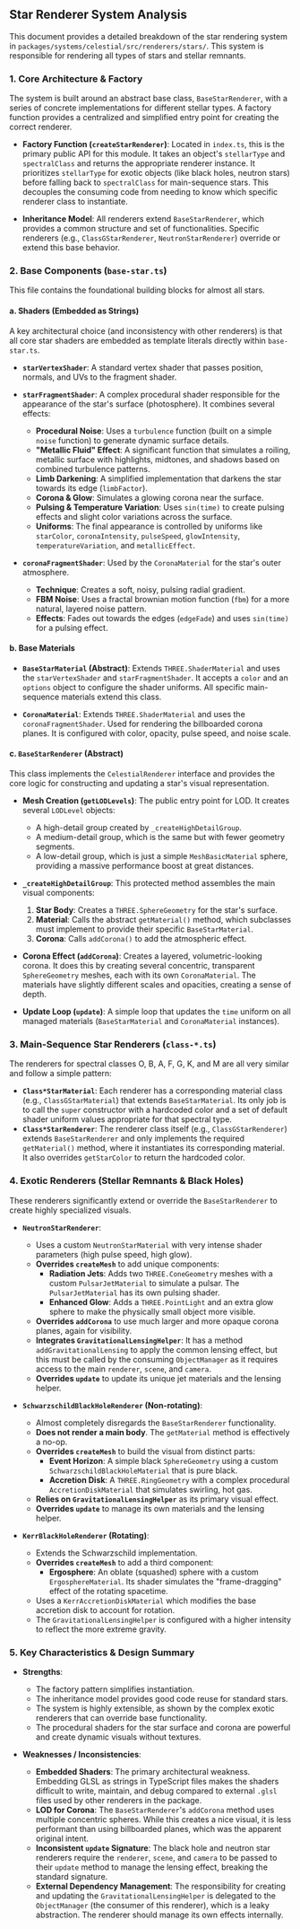 ## Star Renderer System Analysis

This document provides a detailed breakdown of the star rendering system in `packages/systems/celestial/src/renderers/stars/`. This system is responsible for rendering all types of stars and stellar remnants.

### 1. Core Architecture & Factory

The system is built around an abstract base class, `BaseStarRenderer`, with a series of concrete implementations for different stellar types. A factory function provides a centralized and simplified entry point for creating the correct renderer.

- **Factory Function (`createStarRenderer`)**: Located in `index.ts`, this is the primary public API for this module. It takes an object's `stellarType` and `spectralClass` and returns the appropriate renderer instance. It prioritizes `stellarType` for exotic objects (like black holes, neutron stars) before falling back to `spectralClass` for main-sequence stars. This decouples the consuming code from needing to know which specific renderer class to instantiate.

- **Inheritance Model**: All renderers extend `BaseStarRenderer`, which provides a common structure and set of functionalities. Specific renderers (e.g., `ClassGStarRenderer`, `NeutronStarRenderer`) override or extend this base behavior.

### 2. Base Components (`base-star.ts`)

This file contains the foundational building blocks for almost all stars.

#### a. Shaders (Embedded as Strings)

A key architectural choice (and inconsistency with other renderers) is that all core star shaders are embedded as template literals directly within `base-star.ts`.

- **`starVertexShader`**: A standard vertex shader that passes position, normals, and UVs to the fragment shader.

- **`starFragmentShader`**: A complex procedural shader responsible for the appearance of the star's surface (photosphere). It combines several effects:

  - **Procedural Noise**: Uses a `turbulence` function (built on a simple `noise` function) to generate dynamic surface details.
  - **"Metallic Fluid" Effect**: A significant function that simulates a roiling, metallic surface with highlights, midtones, and shadows based on combined turbulence patterns.
  - **Limb Darkening**: A simplified implementation that darkens the star towards its edge (`limbFactor`).
  - **Corona & Glow**: Simulates a glowing corona near the surface.
  - **Pulsing & Temperature Variation**: Uses `sin(time)` to create pulsing effects and slight color variations across the surface.
  - **Uniforms**: The final appearance is controlled by uniforms like `starColor`, `coronaIntensity`, `pulseSpeed`, `glowIntensity`, `temperatureVariation`, and `metallicEffect`.

- **`coronaFragmentShader`**: Used by the `CoronaMaterial` for the star's outer atmosphere.
  - **Technique**: Creates a soft, noisy, pulsing radial gradient.
  - **FBM Noise**: Uses a fractal brownian motion function (`fbm`) for a more natural, layered noise pattern.
  - **Effects**: Fades out towards the edges (`edgeFade`) and uses `sin(time)` for a pulsing effect.

#### b. Base Materials

- **`BaseStarMaterial` (Abstract)**: Extends `THREE.ShaderMaterial` and uses the `starVertexShader` and `starFragmentShader`. It accepts a `color` and an `options` object to configure the shader uniforms. All specific main-sequence materials extend this class.

- **`CoronaMaterial`**: Extends `THREE.ShaderMaterial` and uses the `coronaFragmentShader`. Used for rendering the billboarded corona planes. It is configured with color, opacity, pulse speed, and noise scale.

#### c. `BaseStarRenderer` (Abstract)

This class implements the `CelestialRenderer` interface and provides the core logic for constructing and updating a star's visual representation.

- **Mesh Creation (`getLODLevels`)**: The public entry point for LOD. It creates several `LODLevel` objects:

  - A high-detail group created by `_createHighDetailGroup`.
  - A medium-detail group, which is the same but with fewer geometry segments.
  - A low-detail group, which is just a simple `MeshBasicMaterial` sphere, providing a massive performance boost at great distances.

- **`_createHighDetailGroup`**: This protected method assembles the main visual components:

  1.  **Star Body**: Creates a `THREE.SphereGeometry` for the star's surface.
  2.  **Material**: Calls the abstract `getMaterial()` method, which subclasses must implement to provide their specific `BaseStarMaterial`.
  3.  **Corona**: Calls `addCorona()` to add the atmospheric effect.

- **Corona Effect (`addCorona`)**: Creates a layered, volumetric-looking corona. It does this by creating several concentric, transparent `SphereGeometry` meshes, each with its own `CoronaMaterial`. The materials have slightly different scales and opacities, creating a sense of depth.

- **Update Loop (`update`)**: A simple loop that updates the `time` uniform on all managed materials (`BaseStarMaterial` and `CoronaMaterial` instances).

### 3. Main-Sequence Star Renderers (`class-*.ts`)

The renderers for spectral classes O, B, A, F, G, K, and M are all very similar and follow a simple pattern:

- **`Class*StarMaterial`**: Each renderer has a corresponding material class (e.g., `ClassGStarMaterial`) that extends `BaseStarMaterial`. Its only job is to call the `super` constructor with a hardcoded color and a set of default shader uniform values appropriate for that spectral type.
- **`Class*StarRenderer`**: The renderer class itself (e.g., `ClassGStarRenderer`) extends `BaseStarRenderer` and only implements the required `getMaterial()` method, where it instantiates its corresponding material. It also overrides `getStarColor` to return the hardcoded color.

### 4. Exotic Renderers (Stellar Remnants & Black Holes)

These renderers significantly extend or override the `BaseStarRenderer` to create highly specialized visuals.

- **`NeutronStarRenderer`**:

  - Uses a custom `NeutronStarMaterial` with very intense shader parameters (high pulse speed, high glow).
  - **Overrides `createMesh`** to add unique components:
    - **Radiation Jets**: Adds two `THREE.ConeGeometry` meshes with a custom `PulsarJetMaterial` to simulate a pulsar. The `PulsarJetMaterial` has its own pulsing shader.
    - **Enhanced Glow**: Adds a `THREE.PointLight` and an extra glow sphere to make the physically small object more visible.
  - **Overrides `addCorona`** to use much larger and more opaque corona planes, again for visibility.
  - **Integrates `GravitationalLensingHelper`**: It has a method `addGravitationalLensing` to apply the common lensing effect, but this must be called by the consuming `ObjectManager` as it requires access to the main `renderer`, `scene`, and `camera`.
  - **Overrides `update`** to update its unique jet materials and the lensing helper.

- **`SchwarzschildBlackHoleRenderer` (Non-rotating)**:

  - Almost completely disregards the `BaseStarRenderer` functionality.
  - **Does not render a main body**. The `getMaterial` method is effectively a no-op.
  - **Overrides `createMesh`** to build the visual from distinct parts:
    - **Event Horizon**: A simple black `SphereGeometry` using a custom `SchwarzschildBlackHoleMaterial` that is pure black.
    - **Accretion Disk**: A `THREE.RingGeometry` with a complex procedural `AccretionDiskMaterial` that simulates swirling, hot gas.
  - **Relies on `GravitationalLensingHelper`** as its primary visual effect.
  - **Overrides `update`** to manage its own materials and the lensing helper.

- **`KerrBlackHoleRenderer` (Rotating)**:
  - Extends the Schwarzschild implementation.
  - **Overrides `createMesh`** to add a third component:
    - **Ergosphere**: An oblate (squashed) sphere with a custom `ErgosphereMaterial`. Its shader simulates the "frame-dragging" effect of the rotating spacetime.
  - Uses a `KerrAccretionDiskMaterial` which modifies the base accretion disk to account for rotation.
  - The `GravitationalLensingHelper` is configured with a higher intensity to reflect the more extreme gravity.

### 5. Key Characteristics & Design Summary

- **Strengths**:

  - The factory pattern simplifies instantiation.
  - The inheritance model provides good code reuse for standard stars.
  - The system is highly extensible, as shown by the complex exotic renderers that can override base functionality.
  - The procedural shaders for the star surface and corona are powerful and create dynamic visuals without textures.

- **Weaknesses / Inconsistencies**:
  - **Embedded Shaders**: The primary architectural weakness. Embedding GLSL as strings in TypeScript files makes the shaders difficult to write, maintain, and debug compared to external `.glsl` files used by other renderers in the package.
  - **LOD for Corona**: The `BaseStarRenderer`'s `addCorona` method uses multiple concentric spheres. While this creates a nice visual, it is less performant than using billboarded planes, which was the apparent original intent.
  - **Inconsistent `update` Signature**: The black hole and neutron star renderers require the `renderer`, `scene`, and `camera` to be passed to their `update` method to manage the lensing effect, breaking the standard signature.
  - **External Dependency Management**: The responsibility for creating and updating the `GravitationalLensingHelper` is delegated to the `ObjectManager` (the consumer of this renderer), which is a leaky abstraction. The renderer should manage its own effects internally.
